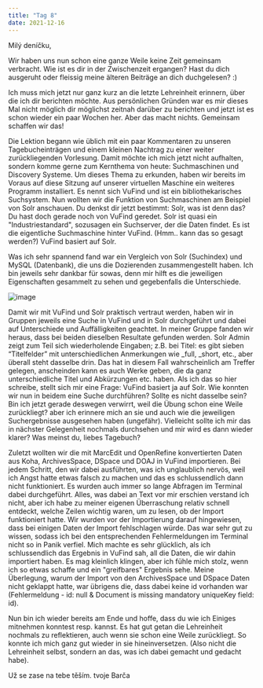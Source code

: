 ```yaml
---
title: "Tag 8"
date: 2021-12-16
---
```


Milý deníčku,

Wir haben uns nun schon eine ganze Weile keine Zeit gemeinsam verbracht. Wie ist es dir in der Zwischenzeit ergangen? Hast du dich ausgeruht oder fleissig meine älteren Beiträge 
an dich duchgelesen? :)

Ich muss mich jetzt nur ganz kurz an die letzte Lehreinheit erinnern, über die ich dir berichten möchte. Aus persönlichen Gründen war es mir dieses Mal nicht möglich dir möglichst 
zeitnah darüber zu berichten und jetzt ist es schon wieder ein paar Wochen her. Aber das macht nichts. Gemeinsam schaffen wir das!

Die Lektion begann wie üblich mit ein paar Kommentaren zu unseren Tagebucheinträgen und einem kleinen Nachtrag zu einer weiter zurückliegenden Vorlesung. Damit möchte ich mich jetzt 
nicht aufhalten, sondern komme gerne zum Kernthema von heute: Suchmaschinen und Discovery Systeme.
Um dieses Thema zu erkunden, haben wir bereits im Voraus auf diese Sitzung auf unserer virtuellen Maschine ein weiteres Programm installiert. Es nennt sich VuFind und ist ein 
bibliothekarisches Suchsystem. Nun wollten wir die Funktion von Suchmaschinen am Beispiel von Solr anschauen.
Du denkst dir jetzt bestimmt: Solr, was ist denn das? Du hast doch gerade noch von VuFind geredet. Solr ist quasi ein "Industriestandard", sozusagen ein Suchserver, der die Daten 
findet. Es ist die eigentliche Suchmaschine hinter VuFind. (Hmm.. kann das so gesagt werden?) VuFind basiert auf Solr.

Was ich sehr spannend fand war ein Vergleich von Solr (Suchindex) und MySQL (Datenbank), die uns die Dozierenden zusammengestellt haben. Ich bin jeweils sehr dankbar für sowas, denn 
mir hilft es die jeweiligen Eigenschaften gesammelt zu sehen und gegebenfalls die Unterschiede.

![image](https://user-images.githubusercontent.com/90834630/148903762-40158ffb-cb59-4404-a71c-873f1534fe23.png)

Damit wir mit VuFind und Solr praktisch vertraut werden, haben wir in Gruppen jeweils eine Suche in VuFind und in Solr durchgeführt und dabei auf Unterschiede und Auffälligkeiten 
geachtet.
In meiner Gruppe fanden wir heraus, dass bei beiden dieselben Resultate gefunden werden.
Solr Admin zeigt zum Teil sich wiederholende Eingaben; z.B. bei Titel: es gibt sieben “Titelfelder” mit unterschiedlichen Anmerkungen wie _full, _short, etc., aber überall steht 
dasselbe drin. Das hat in diesem Fall wahrscheinlich am Treffer gelegen, anscheinden kann es auch Werke geben, die da ganz unterschiedliche Titel und Abkürzungen etc. haben.
Als ich das so hier schreibe, stellt sich mir eine Frage: VuFind basiert ja auf Solr. Wie konnten wir nun in beidem eine Suche durchführen? Sollte es nicht dasselbe sein?
Bin ich jetzt gerade deswegen verwirrt, weil die Übung schon eine Weile zurückliegt? aber ich erinnere mich an sie und auch wie die jeweiligen Suchergebnisse ausgesehen 
haben (ungefähr). Vielleicht sollte ich mir das in nächster Gelegenheit nochmals durchsehen und mir wird es dann wieder klarer? Was meinst du, liebes Tagebuch?

Zuletzt wollten wir die mit MarcEdit und OpenRefine konvertierten Daten aus Koha, ArchivesSpace, DSpace und DOAJ in VuFind importieren.
Bei jedem Schritt, den wir dabei ausführten, was ich unglaublich nervös, weil ich Angst hatte etwas falsch zu machen und das es schlussendlich dann nicht funktioniert. Es wurden 
auch immer so lange Abfragen im Terminal dabei durchgeführt. Alles, was dabei an Text vor mir erschien verstand ich nicht, aber ich habe zu meiner eigenen Überraschung relativ 
schnell entdeckt, welche Zeilen wichtig waren, um zu lesen, ob der Import funktioniert hatte. Wir wurden vor der Importierung darauf hingewiesen, dass bei einigen Daten der Import 
fehlschlagen würde. Das war sehr gut zu wissen, sodass ich bei den entsprechenden Fehlermeldungen im Terminal nicht so in Panik verfiel. 
Mich machte es sehr glücklich, als ich schlussendlich das Ergebnis in VuFind sah, all die Daten, die wir dahin importiert haben. Es mag kleinlich klingen, aber ich fühle mich stolz, 
wenn ich so etwas schaffe und ein "greifbares" Ergebnis sehe.
Meine Überlegung, warum der Import von den ArchivesSpace und DSpace Daten nicht geklappt hatte, war übrigens die, dass dabei keine id vorhanden war (Fehlermeldung - id: null & 
Document is missing mandatory uniqueKey field: id).

Nun bin ich wieder bereits am Ende und hoffe, dass du wie ich Einiges mitnehmen konntest resp. kannst. Es hat gut getan die Lehreinheit nochmals zu reflektieren, auch wenn sie schon 
eine Weile zurückliegt. So konnte ich mich ganz gut wieder in sie hineinversetzen. (Also nicht die Lehreinheit selbst, sondern an das, was ich dabei gemacht und gedacht habe). 

Už se zase na tebe těším.
tvoje Barča

